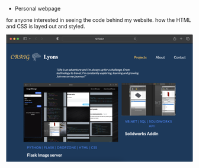 * Personal webpage

for anyone interested in seeing the code behind my website. how the HTML and CSS is layed out and styled.


![Alt text](portfolio/static/img/website.png?raw=true "website.png")